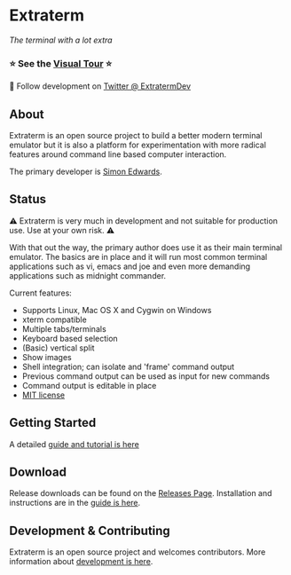 
Extraterm
=========
*The terminal with a lot extra*

### :star: **See the [Visual Tour](docs/tour.md)** :star:

:loudspeaker: Follow development on [Twitter @ ExtratermDev](https://twitter.com/ExtratermDev)


About
-----
Extraterm is an open source project to build a better modern terminal emulator but it is also a platform for experimentation with more radical features around command line based computer interaction.

The primary developer is [Simon Edwards](mailto:simon@simonzone.com).


Status
------
:warning: Extraterm is very much in development and not suitable for production use. Use at your own risk. :warning:

With that out the way, the primary author does use it as their main terminal emulator. The basics are in place and it will run most common terminal applications such as vi, emacs and joe and even more demanding applications such as midnight commander. 

Current features:

* Supports Linux, Mac OS X and Cygwin on Windows
* xterm compatible
* Multiple tabs/terminals
* Keyboard based selection
* (Basic) vertical split
* Show images
* Shell integration; can isolate and 'frame' command output
* Previous command output can be used as input for new commands
* Command output is editable in place
* [MIT license](LICENSE.txt)


Getting Started
---------------
A detailed [guide and tutorial is here](docs/guide.md)


Download
--------
Release downloads can be found on the [Releases Page](https://github.com/sedwards2009/extraterm/releases). Installation and instructions are in the [guide is here](docs/guide.md).


Development & Contributing
--------------------------

Extraterm is an open source project and welcomes contributors. More information about [development is here](docs/development.md).

